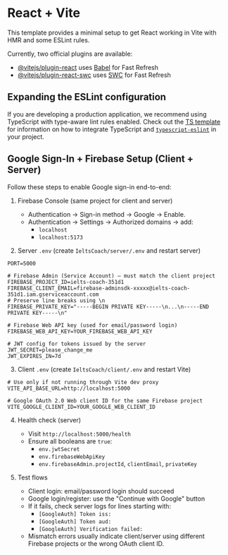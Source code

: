 # React + Vite

This template provides a minimal setup to get React working in Vite with HMR and some ESLint rules.

Currently, two official plugins are available:

- [@vitejs/plugin-react](https://github.com/vitejs/vite-plugin-react/blob/main/packages/plugin-react) uses [Babel](https://babeljs.io/) for Fast Refresh
- [@vitejs/plugin-react-swc](https://github.com/vitejs/vite-plugin-react/blob/main/packages/plugin-react-swc) uses [SWC](https://swc.rs/) for Fast Refresh

## Expanding the ESLint configuration

If you are developing a production application, we recommend using TypeScript with type-aware lint rules enabled. Check out the [TS template](https://github.com/vitejs/vite/tree/main/packages/create-vite/template-react-ts) for information on how to integrate TypeScript and [`typescript-eslint`](https://typescript-eslint.io) in your project.

## Google Sign-In + Firebase Setup (Client + Server)

Follow these steps to enable Google sign-in end-to-end:

1. Firebase Console (same project for client and server)
   - Authentication → Sign-in method → Google → Enable.
   - Authentication → Settings → Authorized domains → add:
     - `localhost`
     - `localhost:5173`

2. Server `.env` (create `IeltsCoach/server/.env` and restart server)

```
PORT=5000

# Firebase Admin (Service Account) — must match the client project
FIREBASE_PROJECT_ID=ielts-coach-351d1
FIREBASE_CLIENT_EMAIL=firebase-adminsdk-xxxxx@ielts-coach-351d1.iam.gserviceaccount.com
# Preserve line breaks using \n
FIREBASE_PRIVATE_KEY="-----BEGIN PRIVATE KEY-----\n...\n-----END PRIVATE KEY-----\n"

# Firebase Web API key (used for email/password login)
FIREBASE_WEB_API_KEY=YOUR_FIREBASE_WEB_API_KEY

# JWT config for tokens issued by the server
JWT_SECRET=please_change_me
JWT_EXPIRES_IN=7d
```

3. Client `.env` (create `IeltsCoach/client/.env` and restart Vite)

```
# Use only if not running through Vite dev proxy
VITE_API_BASE_URL=http://localhost:5000

# Google OAuth 2.0 Web client ID for the same Firebase project
VITE_GOOGLE_CLIENT_ID=YOUR_GOOGLE_WEB_CLIENT_ID
```

4. Health check (server)
   - Visit `http://localhost:5000/health`
   - Ensure all booleans are `true`:
     - `env.jwtSecret`
     - `env.firebaseWebApiKey`
     - `env.firebaseAdmin.projectId`, `clientEmail`, `privateKey`

5. Test flows
   - Client login: email/password login should succeed
   - Google login/register: use the "Continue with Google" button
   - If it fails, check server logs for lines starting with:
     - `[GoogleAuth] Token iss:`
     - `[GoogleAuth] Token aud:`
     - `[GoogleAuth] Verification failed:`
   - Mismatch errors usually indicate client/server using different Firebase projects or the wrong OAuth client ID.
